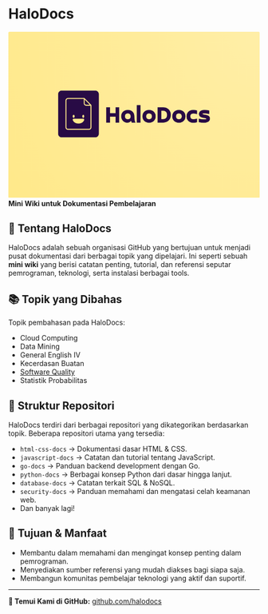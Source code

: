# HaloDocs

![HaloDocs Logo](https://raw.githubusercontent.com/halodocs/.github/refs/heads/main/profile/images/halodocs.png)  
**Mini Wiki untuk Dokumentasi Pembelajaran**

## 📖 Tentang HaloDocs
HaloDocs adalah sebuah organisasi GitHub yang bertujuan untuk menjadi pusat dokumentasi dari berbagai topik yang dipelajari. Ini seperti sebuah **mini wiki** yang berisi catatan penting, tutorial, dan referensi seputar pemrograman, teknologi, serta instalasi berbagai tools.

## 📚 Topik yang Dibahas
Topik pembahasan pada HaloDocs:
- Cloud Computing
- Data Mining
- General English IV
- Kecerdasan Buatan
- [Software Quality](https://github.com/halodocs/Software_Quality/)
- Statistik Probabilitas

## 📂 Struktur Repositori
HaloDocs terdiri dari berbagai repositori yang dikategorikan berdasarkan topik. Beberapa repositori utama yang tersedia:
- `html-css-docs` → Dokumentasi dasar HTML & CSS.
- `javascript-docs` → Catatan dan tutorial tentang JavaScript.
- `go-docs` → Panduan backend development dengan Go.
- `python-docs` → Berbagai konsep Python dari dasar hingga lanjut.
- `database-docs` → Catatan terkait SQL & NoSQL.
- `security-docs` → Panduan memahami dan mengatasi celah keamanan web.
- Dan banyak lagi!

## 🎯 Tujuan & Manfaat
- Membantu dalam memahami dan mengingat konsep penting dalam pemrograman.
- Menyediakan sumber referensi yang mudah diakses bagi siapa saja.
- Membangun komunitas pembelajar teknologi yang aktif dan suportif.

---
**🔗 Temui Kami di GitHub:** [github.com/halodocs](https://github.com/halodocs)
